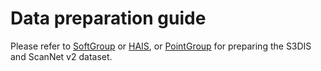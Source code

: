 # Data preparation guide

Please refer to [SoftGroup](https://github.com/thangvubk/SoftGroup) or [HAIS](https://github.com/hustvl/HAIS), or [PointGroup](https://github.com/dvlab-research/PointGroup) for preparing the S3DIS and ScanNet v2 dataset.
